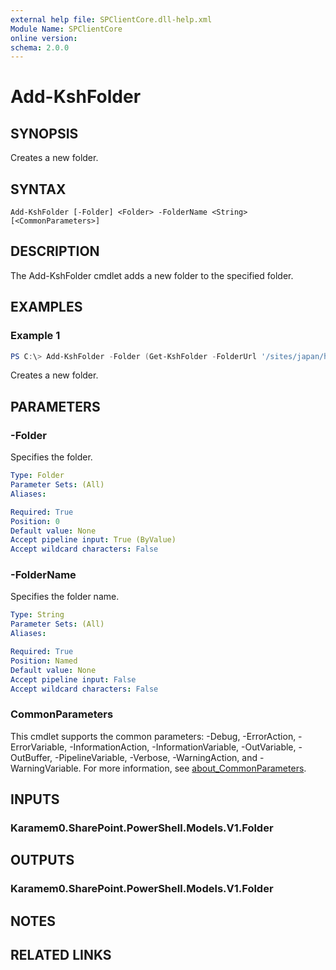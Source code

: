 ```yaml
---
external help file: SPClientCore.dll-help.xml
Module Name: SPClientCore
online version:
schema: 2.0.0
---
```


# Add-KshFolder

## SYNOPSIS
Creates a new folder.

## SYNTAX

```
Add-KshFolder [-Folder] <Folder> -FolderName <String> [<CommonParameters>]
```

## DESCRIPTION
The Add-KshFolder cmdlet adds a new folder to the specified folder.

## EXAMPLES

### Example 1
```powershell
PS C:\> Add-KshFolder -Folder (Get-KshFolder -FolderUrl '/sites/japan/hr/Shared%20Documents') -FolderName 'Templates'
```

Creates a new folder.

## PARAMETERS

### -Folder
Specifies the folder.

```yaml
Type: Folder
Parameter Sets: (All)
Aliases:

Required: True
Position: 0
Default value: None
Accept pipeline input: True (ByValue)
Accept wildcard characters: False
```

### -FolderName
Specifies the folder name.

```yaml
Type: String
Parameter Sets: (All)
Aliases:

Required: True
Position: Named
Default value: None
Accept pipeline input: False
Accept wildcard characters: False
```

### CommonParameters
This cmdlet supports the common parameters: -Debug, -ErrorAction, -ErrorVariable, -InformationAction, -InformationVariable, -OutVariable, -OutBuffer, -PipelineVariable, -Verbose, -WarningAction, and -WarningVariable. For more information, see [about_CommonParameters](http://go.microsoft.com/fwlink/?LinkID=113216).

## INPUTS

### Karamem0.SharePoint.PowerShell.Models.V1.Folder

## OUTPUTS

### Karamem0.SharePoint.PowerShell.Models.V1.Folder

## NOTES

## RELATED LINKS
